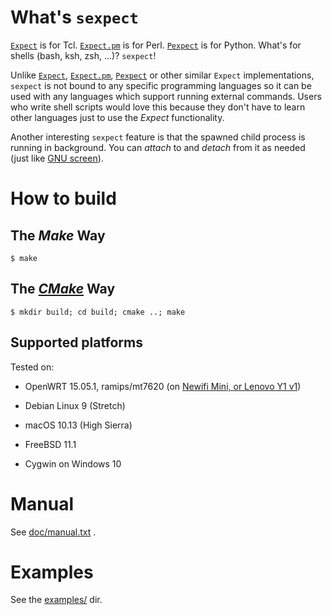 # What's `sexpect`

[`Expect`][expect] is for Tcl. [`Expect.pm`][expect.pm] is for Perl.
[`Pexpect`][pexpect] is for Python.  What's for shells (bash, ksh, zsh, ...)?
`sexpect`!

Unlike [`Expect`][expect], [`Expect.pm`][expect.pm], [`Pexpect`][pexpect] or
other similar `Expect` implementations, `sexpect` is not bound to any specific
programming languages so it can be used with any languages which support running
external commands. Users who write shell scripts would love this because they
don't have to learn other languages just to use the *Expect* functionality.

Another interesting `sexpect` feature is that the spawned child process is
running in background. You can *attach* to and *detach* from it as needed (just
like [GNU screen][screen]).

# How to build

## The *Make* Way

    $ make

## The [*CMake*](https://cmake.org/) Way

    $ mkdir build; cd build; cmake ..; make
    
## Supported platforms                                                                
                                                                                      
Tested on:                                                                            
                                                                                      
* OpenWRT 15.05.1, ramips/mt7620 (on [Newifi Mini, or Lenovo Y1 v1][newifi])
* Debian Linux 9 (Stretch)                                                            
* macOS 10.13 (High Sierra)                                                           
* FreeBSD 11.1                                                                        
* Cygwin on Windows 10

  [newifi]: https://openwrt.org/toh/lenovo/lenovo_y1_v1
    
# Manual

See [doc/manual.txt](doc/manual.txt) .
    
# Examples

See the [examples/](https://github.com/clarkwang/sexpect/tree/master/examples) dir.

[expect]:    https://www.nist.gov/services-resources/software/expect
[expect.pm]: http://search.cpan.org/perldoc?Expect
[pexpect]:   https://pexpect.readthedocs.io/
[screen]: https://www.gnu.org/software/screen/
